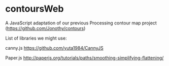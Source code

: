 # contoursWeb

A JavaScript adaptation of our previous Processing contour map project (https://github.com/Jonothy/contours)

List of libraries we might use:

canny.js
https://github.com/yuta1984/CannyJS

Paper.js
http://paperjs.org/tutorials/paths/smoothing-simplifying-flattening/
